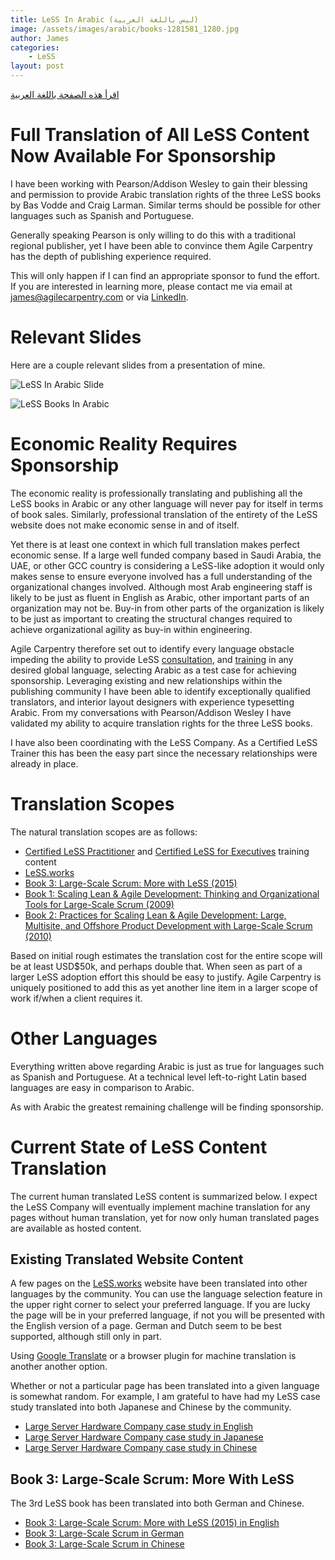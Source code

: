 ```yaml
---
title: LeSS In Arabic (ليس باللغة العربية)
image: /assets/images/arabic/books-1281581_1280.jpg
author: James
categories:
    - LeSS
layout: post
---
```


[اقرأ هذه الصفحة باللغة العربية](https://agilecarpentry-com.translate.goog/blog/less-in-arabic/?_x_tr_sl=en&_x_tr_tl=ar&_x_tr_hl=en&_x_tr_pto=wapp)

# Full Translation of All LeSS Content Now Available For Sponsorship

I have been working with Pearson/Addison Wesley to gain their blessing and permission to provide Arabic translation rights of the three LeSS books by Bas Vodde and Craig Larman. Similar terms should be possible for other languages such as Spanish and Portuguese.

Generally speaking Pearson is only willing to do this with a traditional regional publisher, yet I have been able to convince them Agile Carpentry has the depth of publishing experience required.

This will only happen if I can find an appropriate sponsor to fund the effort. If you are interested in learning more, please contact me via email at [james@agilecarpentry.com](mailto:james@agilecarpentry.com) or via [LinkedIn](https://www.linkedin.com/in/jamescarpenter1/).

# Relevant Slides

Here are a couple relevant slides from a presentation of mine.

![LeSS In Arabic Slide]({{site.baseurl}}/assets/images/arabic/LeSSInArabicSlide.png)

![LeSS Books In Arabic]({{site.baseurl}}/assets/images/arabic/LeSSBooksInArabic.png)

# Economic Reality Requires Sponsorship

The economic reality is professionally translating and publishing all the LeSS books in Arabic or any other language will never pay for itself in terms of book sales. Similarly, professional translation of the entirety of the LeSS website does not make economic sense in and of itself.

Yet there is at least one context in which full translation makes perfect economic sense. If a large well funded company based in Saudi Arabia, the UAE, or other GCC country  is considering a LeSS-like adoption it would only makes sense to ensure everyone involved has a full understanding of the organizational changes involved. Although most Arab engineering staff is likely to be just as fluent in English as Arabic, other important parts of an organization may not be. Buy-in from other parts of the organization is likely to be just as important to creating the structural changes required to achieve organizational agility as buy-in within engineering.

Agile Carpentry therefore set out to identify every language obstacle impeding the ability to provide LeSS [consultation]({{site.baseurl}}/services/), and [training]({{site.baseurl}}/cle/global/) in any desired global language, selecting Arabic as a test case for achieving sponsorship. Leveraging existing and new relationships within the publishing community I have been able to identify exceptionally qualified translators, and interior layout designers with experience typesetting Arabic. From my conversations with Pearson/Addison Wesley I have validated my ability to acquire translation rights for the three LeSS books. 

I have also been coordinating with the LeSS Company. As a Certified LeSS Trainer this has been the easy part since the necessary relationships were already in place.

# Translation Scopes

The natural translation scopes are as follows:

* [Certified LeSS Practitioner]({{site.baseurl}}/clp/global/) and [Certified LeSS for Executives]({{site.baseurl}}/cle/global/) training content
* [LeSS.works](https://less.works/)
*  [Book 3: Large-Scale Scrum: More with LeSS  (2015)](https://www.amazon.com/Large-Scale-Scrum-More-Craig-Larman/dp/0321985710)
* [Book 1: Scaling Lean & Agile Development: Thinking and Organizational Tools for Large-Scale Scrum (2009)](https://www.amazon.com/Scaling-Lean-Agile-Development-Organizational/dp/0321480961)
* [Book 2: Practices for Scaling Lean & Agile Development: Large, Multisite, and Offshore Product Development with Large-Scale Scrum (2010)](https://www.amazon.com/Practices-Scaling-Lean-Agile-Development/dp/0321636406)

Based on initial rough estimates the translation cost for the entire scope will be at least USD$50k, and perhaps double that. When seen as part of a larger LeSS adoption effort this should be easy to justify. Agile Carpentry is uniquely positioned to add this as yet another line item in a larger scope of work if/when a client requires it.

# Other Languages
Everything written above regarding Arabic is just as true for languages such as Spanish and Portuguese. At a technical level left-to-right Latin based languages are easy in comparison to Arabic.

As with Arabic the greatest remaining challenge will be finding sponsorship.


# Current State of LeSS Content Translation

The current human translated LeSS content is summarized below. I expect the LeSS Company will eventually implement machine translation for any pages without human translation, yet for now only human translated pages are available as hosted content.

## Existing Translated Website Content

A few pages on the [LeSS.works](https://less.works/) website have been translated into other languages by the community.  You can use the language selection feature in the upper right corner to select your preferred language. If you are lucky the page will be in your preferred language, if not you will be presented with the English version of a page. German and Dutch seem to be best supported, although still only in part.

Using [Google Translate](https://translate.google.com/) or a browser plugin for machine translation is another another option.

Whether or not a particular page has been translated into a given language is somewhat random. For example, I am grateful to have had my LeSS case study translated into both Japanese and Chinese by the community.

* [Large Server Hardware Company case study in English](https://less.works/case-studies/large-server-hardware-company)
* [Large Server Hardware Company case study in Japanese](https://less.works/jp/case-studies/large-server-hardware-company)
* [Large Server Hardware Company case study in Chinese](https://less.works/zh-CN/case-studies/large-server-hardware-company)



## Book 3: Large-Scale Scrum: More With LeSS

The 3rd LeSS book has been translated into both German and Chinese.
* [Book 3: Large-Scale Scrum: More with LeSS  (2015) in English](https://www.amazon.com/Large-Scale-Scrum-More-Craig-Larman/dp/0321985710)
* [Book 3: Large-Scale Scrum in German](https://www.amazon.com/Large-Scale-Scrum/dp/3864903769)
* [Book 3: Large-Scale Scrum in Chinese](https://www.amazon.com/%E5%A4%A7%E8%A7%84%E6%A8%A1Scrum%EF%BC%9A%E5%A4%A7%E8%A7%84%E6%A8%A1%E6%95%8F%E6%8D%B7%E7%BB%84%E7%BB%87%E7%9A%84%E8%AE%BE%E8%AE%A1-%E5%85%8B%E9%9B%B7%E6%A0%BC%C2%B7%E6%8B%89%E5%B0%94%E6%9B%BC%EF%BC%88Craig-Larman%EF%BC%89-%E5%B7%B4%E6%96%AF%C2%B7%E6%B2%83%E4%BB%A3%EF%BC%88Bas-Vodde%EF%BC%89/dp/B07GVXHSV2)





